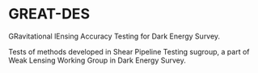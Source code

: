 GREAT-DES
=========

GRavitational lEnsing Accuracy Testing for Dark Energy Survey.

Tests of methods developed in Shear Pipeline Testing sugroup, a
part of Weak Lensing Working Group in Dark Energy Survey.

